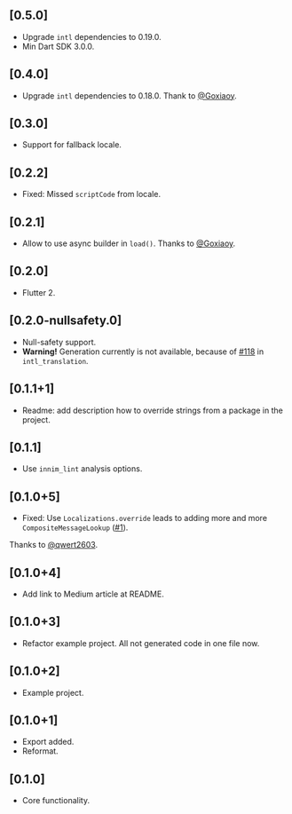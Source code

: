 ## [0.5.0]

- Upgrade `intl` dependencies to 0.19.0.
- Min Dart SDK 3.0.0.

## [0.4.0]

- Upgrade `intl` dependencies to 0.18.0. Thank to [@Goxiaoy](https://github.com/goxiaoy).

## [0.3.0]

- Support for fallback locale.

## [0.2.2]

- Fixed: Missed `scriptCode` from locale.

## [0.2.1] 

- Allow to use async builder in `load()`. Thanks to [@Goxiaoy](https://github.com/Goxiaoy).

## [0.2.0]

- Flutter 2.

## [0.2.0-nullsafety.0]

- Null-safety support.
- **Warning!** Generation currently is not available, because of [#118](https://github.com/dart-lang/intl_translation/issues/118) in `intl_translation`.

## [0.1.1+1]

- Readme: add description how to override strings from a package in the project.

## [0.1.1]

- Use `innim_lint` analysis options.

## [0.1.0+5]

- Fixed: Use `Localizations.override` leads to adding more and more `CompositeMessageLookup` ([#1](https://github.com/Innim/flutter_multiple_localization/issues/1)). 

Thanks to [@qwert2603](https://github.com/qwert2603).

## [0.1.0+4]

- Add link to Medium article at README.

## [0.1.0+3]

- Refactor example project. All not generated code in one file now.

## [0.1.0+2]

- Example project.

## [0.1.0+1]

- Export added.
- Reformat.

## [0.1.0]

- Core functionality.

